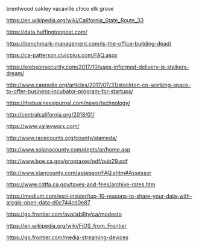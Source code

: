 brentwood 
oakley 
vacaville 
chico 
elk grove

https://en.wikipedia.org/wiki/California_State_Route_33

https://data.huffingtonpost.com/

https://benchmark-management.com/is-the-office-building-dead/

https://ca-patterson.civicplus.com/FAQ.aspx

https://krebsonsecurity.com/2017/10/usps-informed-delivery-is-stalkers-dream/

http://www.capradio.org/articles/2017/07/31/stockton-co-working-space-to-offer-business-incubator-program-for-startups/

https://thebusinessjournal.com/news/technology/

http://centralcalifornia.org/2018/01/

https://www.valleyworx.com/

http://www.racecounts.org/county/alameda/

http://www.solanocounty.com/depts/ar/home.asp

http://www.boe.ca.gov/proptaxes/pdf/pub29.pdf

http://www.stancounty.com/assessor/FAQ.shtm#Assessor

https://www.cdtfa.ca.gov/taxes-and-fees/archive-rates.htm

https://medium.com/esri-insider/top-10-reasons-to-share-your-data-with-arcgis-open-data-d0c744cd0e87

https://go.frontier.com/availability/ca/modesto

https://en.wikipedia.org/wiki/FiOS_from_Frontier

https://go.frontier.com/media-streaming-devices